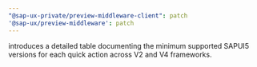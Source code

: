 ```yaml
---
"@sap-ux-private/preview-middleware-client": patch
'@sap-ux/preview-middleware': patch
---
```


introduces a detailed table documenting the minimum supported SAPUI5 versions for each quick action across V2 and V4 frameworks.
